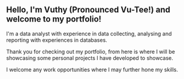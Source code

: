 ## Hello, I'm Vuthy (Pronounced Vu-Tee!) and welcome to my portfolio! 

I'm a data analyst with experience in data collecting, analysing and reporting with experiences in databases.

Thank you for checking out my portfolio, from here is where I will be showcasing some personal projects I have developed to showcase.

I welcome any work opportunities where I may further hone my skills.
<!--
**vuthyM/vuthyM** is a ✨ _special_ ✨ repository because its `README.md` (this file) appears on your GitHub profile.

Here are some ideas to get you started:

- 🔭 I’m currently working on ...
- 🌱 I’m currently learning ...
- 👯 I’m looking to collaborate on ...
- 🤔 I’m looking for help with ...
- 💬 Ask me about ...
- 📫 How to reach me: ...
- 😄 Pronouns: ...
- ⚡ Fun fact: ...
-->
